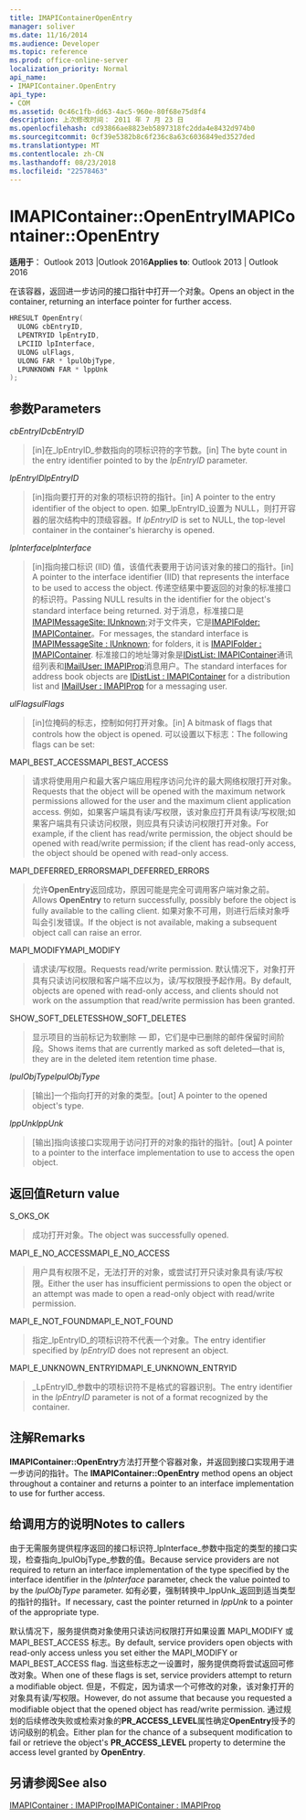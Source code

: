 ```yaml
---
title: IMAPIContainerOpenEntry
manager: soliver
ms.date: 11/16/2014
ms.audience: Developer
ms.topic: reference
ms.prod: office-online-server
localization_priority: Normal
api_name:
- IMAPIContainer.OpenEntry
api_type:
- COM
ms.assetid: 0c46c1fb-dd63-4ac5-960e-80f68e75d8f4
description: 上次修改时间： 2011 年 7 月 23 日
ms.openlocfilehash: cd93866ae8823eb5897318fc2dda4e8432d974b0
ms.sourcegitcommit: 0cf39e5382b8c6f236c8a63c6036849ed3527ded
ms.translationtype: MT
ms.contentlocale: zh-CN
ms.lasthandoff: 08/23/2018
ms.locfileid: "22578463"
---
```

# <a name="imapicontaineropenentry"></a><span data-ttu-id="51d53-103">IMAPIContainer::OpenEntry</span><span class="sxs-lookup"><span data-stu-id="51d53-103">IMAPIContainer::OpenEntry</span></span>

  
  
<span data-ttu-id="51d53-104">**适用于**： Outlook 2013 |Outlook 2016</span><span class="sxs-lookup"><span data-stu-id="51d53-104">**Applies to**: Outlook 2013 | Outlook 2016</span></span> 
  
<span data-ttu-id="51d53-105">在该容器，返回进一步访问的接口指针中打开一个对象。</span><span class="sxs-lookup"><span data-stu-id="51d53-105">Opens an object in the container, returning an interface pointer for further access.</span></span>
  
```cpp
HRESULT OpenEntry(
  ULONG cbEntryID,
  LPENTRYID lpEntryID,
  LPCIID lpInterface,
  ULONG ulFlags,
  ULONG FAR * lpulObjType,
  LPUNKNOWN FAR * lppUnk
);
```

## <a name="parameters"></a><span data-ttu-id="51d53-106">参数</span><span class="sxs-lookup"><span data-stu-id="51d53-106">Parameters</span></span>

 <span data-ttu-id="51d53-107">_cbEntryID_</span><span class="sxs-lookup"><span data-stu-id="51d53-107">_cbEntryID_</span></span>
  
> <span data-ttu-id="51d53-108">[in]在_lpEntryID_参数指向的项标识符的字节数。</span><span class="sxs-lookup"><span data-stu-id="51d53-108">[in] The byte count in the entry identifier pointed to by the  _lpEntryID_ parameter.</span></span> 
    
 <span data-ttu-id="51d53-109">_lpEntryID_</span><span class="sxs-lookup"><span data-stu-id="51d53-109">_lpEntryID_</span></span>
  
> <span data-ttu-id="51d53-110">[in]指向要打开的对象的项标识符的指针。</span><span class="sxs-lookup"><span data-stu-id="51d53-110">[in] A pointer to the entry identifier of the object to open.</span></span> <span data-ttu-id="51d53-111">如果_lpEntryID_设置为 NULL，则打开容器的层次结构中的顶级容器。</span><span class="sxs-lookup"><span data-stu-id="51d53-111">If  _lpEntryID_ is set to NULL, the top-level container in the container's hierarchy is opened.</span></span> 
    
 <span data-ttu-id="51d53-112">_lpInterface_</span><span class="sxs-lookup"><span data-stu-id="51d53-112">_lpInterface_</span></span>
  
> <span data-ttu-id="51d53-113">[in]指向接口标识 (IID) 值，该值代表要用于访问该对象的接口的指针。</span><span class="sxs-lookup"><span data-stu-id="51d53-113">[in] A pointer to the interface identifier (IID) that represents the interface to be used to access the object.</span></span> <span data-ttu-id="51d53-114">传递空结果中要返回的对象的标准接口的标识符。</span><span class="sxs-lookup"><span data-stu-id="51d53-114">Passing NULL results in the identifier for the object's standard interface being returned.</span></span> <span data-ttu-id="51d53-115">对于消息，标准接口是[IMAPIMessageSite: IUnknown](imapimessagesiteiunknown.md);对于文件夹，它是[IMAPIFolder: IMAPIContainer](imapifolderimapicontainer.md)。</span><span class="sxs-lookup"><span data-stu-id="51d53-115">For messages, the standard interface is [IMAPIMessageSite : IUnknown](imapimessagesiteiunknown.md); for folders, it is [IMAPIFolder : IMAPIContainer](imapifolderimapicontainer.md).</span></span> <span data-ttu-id="51d53-116">标准接口的地址簿对象是[IDistList: IMAPIContainer](idistlistimapicontainer.md)通讯组列表和[IMailUser: IMAPIProp](imailuserimapiprop.md)消息用户。</span><span class="sxs-lookup"><span data-stu-id="51d53-116">The standard interfaces for address book objects are [IDistList : IMAPIContainer](idistlistimapicontainer.md) for a distribution list and [IMailUser : IMAPIProp](imailuserimapiprop.md) for a messaging user.</span></span> 
    
 <span data-ttu-id="51d53-117">_ulFlags_</span><span class="sxs-lookup"><span data-stu-id="51d53-117">_ulFlags_</span></span>
  
> <span data-ttu-id="51d53-118">[in]位掩码的标志，控制如何打开对象。</span><span class="sxs-lookup"><span data-stu-id="51d53-118">[in] A bitmask of flags that controls how the object is opened.</span></span> <span data-ttu-id="51d53-119">可以设置以下标志：</span><span class="sxs-lookup"><span data-stu-id="51d53-119">The following flags can be set:</span></span>
    
<span data-ttu-id="51d53-120">MAPI_BEST_ACCESS</span><span class="sxs-lookup"><span data-stu-id="51d53-120">MAPI_BEST_ACCESS</span></span> 
  
> <span data-ttu-id="51d53-121">请求将使用用户和最大客户端应用程序访问允许的最大网络权限打开对象。</span><span class="sxs-lookup"><span data-stu-id="51d53-121">Requests that the object will be opened with the maximum network permissions allowed for the user and the maximum client application access.</span></span> <span data-ttu-id="51d53-122">例如，如果客户端具有读/写权限，该对象应打开具有读/写权限;如果客户端具有只读访问权限，则应具有只读访问权限打开对象。</span><span class="sxs-lookup"><span data-stu-id="51d53-122">For example, if the client has read/write permission, the object should be opened with read/write permission; if the client has read-only access, the object should be opened with read-only access.</span></span> 
    
<span data-ttu-id="51d53-123">MAPI_DEFERRED_ERRORS</span><span class="sxs-lookup"><span data-stu-id="51d53-123">MAPI_DEFERRED_ERRORS</span></span> 
  
> <span data-ttu-id="51d53-124">允许**OpenEntry**返回成功，原因可能是完全可调用客户端对象之前。</span><span class="sxs-lookup"><span data-stu-id="51d53-124">Allows **OpenEntry** to return successfully, possibly before the object is fully available to the calling client.</span></span> <span data-ttu-id="51d53-125">如果对象不可用，则进行后续对象呼叫会引发错误。</span><span class="sxs-lookup"><span data-stu-id="51d53-125">If the object is not available, making a subsequent object call can raise an error.</span></span> 
    
<span data-ttu-id="51d53-126">MAPI_MODIFY</span><span class="sxs-lookup"><span data-stu-id="51d53-126">MAPI_MODIFY</span></span> 
  
> <span data-ttu-id="51d53-127">请求读/写权限。</span><span class="sxs-lookup"><span data-stu-id="51d53-127">Requests read/write permission.</span></span> <span data-ttu-id="51d53-128">默认情况下，对象打开具有只读访问权限和客户端不应以为，读/写权限授予起作用。</span><span class="sxs-lookup"><span data-stu-id="51d53-128">By default, objects are opened with read-only access, and clients should not work on the assumption that read/write permission has been granted.</span></span> 
    
<span data-ttu-id="51d53-129">SHOW_SOFT_DELETES</span><span class="sxs-lookup"><span data-stu-id="51d53-129">SHOW_SOFT_DELETES</span></span>
  
> <span data-ttu-id="51d53-130">显示项目的当前标记为软删除 — 即，它们是中已删除的邮件保留时间阶段。</span><span class="sxs-lookup"><span data-stu-id="51d53-130">Shows items that are currently marked as soft deleted—that is, they are in the deleted item retention time phase.</span></span>
    
 <span data-ttu-id="51d53-131">_lpulObjType_</span><span class="sxs-lookup"><span data-stu-id="51d53-131">_lpulObjType_</span></span>
  
> <span data-ttu-id="51d53-132">[输出]一个指向打开的对象的类型。</span><span class="sxs-lookup"><span data-stu-id="51d53-132">[out] A pointer to the opened object's type.</span></span>
    
 <span data-ttu-id="51d53-133">_lppUnk_</span><span class="sxs-lookup"><span data-stu-id="51d53-133">_lppUnk_</span></span>
  
> <span data-ttu-id="51d53-134">[输出]指向该接口实现用于访问打开的对象的指针的指针。</span><span class="sxs-lookup"><span data-stu-id="51d53-134">[out] A pointer to a pointer to the interface implementation to use to access the open object.</span></span>
    
## <a name="return-value"></a><span data-ttu-id="51d53-135">返回值</span><span class="sxs-lookup"><span data-stu-id="51d53-135">Return value</span></span>

<span data-ttu-id="51d53-136">S_OK</span><span class="sxs-lookup"><span data-stu-id="51d53-136">S_OK</span></span> 
  
> <span data-ttu-id="51d53-137">成功打开对象。</span><span class="sxs-lookup"><span data-stu-id="51d53-137">The object was successfully opened.</span></span>
    
<span data-ttu-id="51d53-138">MAPI_E_NO_ACCESS</span><span class="sxs-lookup"><span data-stu-id="51d53-138">MAPI_E_NO_ACCESS</span></span> 
  
> <span data-ttu-id="51d53-139">用户具有权限不足，无法打开的对象，或尝试打开只读对象具有读/写权限。</span><span class="sxs-lookup"><span data-stu-id="51d53-139">Either the user has insufficient permissions to open the object or an attempt was made to open a read-only object with read/write permission.</span></span>
    
<span data-ttu-id="51d53-140">MAPI_E_NOT_FOUND</span><span class="sxs-lookup"><span data-stu-id="51d53-140">MAPI_E_NOT_FOUND</span></span> 
  
> <span data-ttu-id="51d53-141">指定_lpEntryID_的项标识符不代表一个对象。</span><span class="sxs-lookup"><span data-stu-id="51d53-141">The entry identifier specified by  _lpEntryID_ does not represent an object.</span></span> 
    
<span data-ttu-id="51d53-142">MAPI_E_UNKNOWN_ENTRYID</span><span class="sxs-lookup"><span data-stu-id="51d53-142">MAPI_E_UNKNOWN_ENTRYID</span></span> 
  
> <span data-ttu-id="51d53-143">_LpEntryID_参数中的项标识符不是格式的容器识别。</span><span class="sxs-lookup"><span data-stu-id="51d53-143">The entry identifier in the  _lpEntryID_ parameter is not of a format recognized by the container.</span></span> 
    
## <a name="remarks"></a><span data-ttu-id="51d53-144">注解</span><span class="sxs-lookup"><span data-stu-id="51d53-144">Remarks</span></span>

<span data-ttu-id="51d53-145">**IMAPIContainer::OpenEntry**方法打开整个容器对象，并返回到接口实现用于进一步访问的指针。</span><span class="sxs-lookup"><span data-stu-id="51d53-145">The **IMAPIContainer::OpenEntry** method opens an object throughout a container and returns a pointer to an interface implementation to use for further access.</span></span> 
  
## <a name="notes-to-callers"></a><span data-ttu-id="51d53-146">给调用方的说明</span><span class="sxs-lookup"><span data-stu-id="51d53-146">Notes to callers</span></span>

<span data-ttu-id="51d53-147">由于无需服务提供程序返回的接口标识符_lpInterface_参数中指定的类型的接口实现，检查指向_lpulObjType_参数的值。</span><span class="sxs-lookup"><span data-stu-id="51d53-147">Because service providers are not required to return an interface implementation of the type specified by the interface identifier in the  _lpInterface_ parameter, check the value pointed to by the  _lpulObjType_ parameter.</span></span> <span data-ttu-id="51d53-148">如有必要，强制转换中_lppUnk_返回到适当类型的指针的指针。</span><span class="sxs-lookup"><span data-stu-id="51d53-148">If necessary, cast the pointer returned in  _lppUnk_ to a pointer of the appropriate type.</span></span> 
  
<span data-ttu-id="51d53-149">默认情况下，服务提供商对象使用只读访问权限打开如果设置 MAPI_MODIFY 或 MAPI_BEST_ACCESS 标志。</span><span class="sxs-lookup"><span data-stu-id="51d53-149">By default, service providers open objects with read-only access unless you set either the MAPI_MODIFY or MAPI_BEST_ACCESS flag.</span></span> <span data-ttu-id="51d53-150">当这些标志之一设置时，服务提供商将尝试返回可修改对象。</span><span class="sxs-lookup"><span data-stu-id="51d53-150">When one of these flags is set, service providers attempt to return a modifiable object.</span></span> <span data-ttu-id="51d53-151">但是，不假定，因为请求一个可修改的对象，该对象打开的对象具有读/写权限。</span><span class="sxs-lookup"><span data-stu-id="51d53-151">However, do not assume that because you requested a modifiable object that the opened object has read/write permission.</span></span> <span data-ttu-id="51d53-152">通过规划的后续修改失败或检索对象的**PR_ACCESS_LEVEL**属性确定**OpenEntry**授予的访问级别的机会。</span><span class="sxs-lookup"><span data-stu-id="51d53-152">Either plan for the chance of a subsequent modification to fail or retrieve the object's **PR_ACCESS_LEVEL** property to determine the access level granted by **OpenEntry**.</span></span>
  
## <a name="see-also"></a><span data-ttu-id="51d53-153">另请参阅</span><span class="sxs-lookup"><span data-stu-id="51d53-153">See also</span></span>



[<span data-ttu-id="51d53-154">IMAPIContainer : IMAPIProp</span><span class="sxs-lookup"><span data-stu-id="51d53-154">IMAPIContainer : IMAPIProp</span></span>](imapicontainerimapiprop.md)

